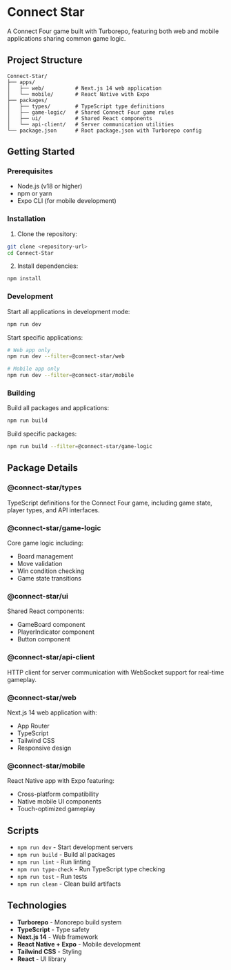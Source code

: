 # Connect Star

A Connect Four game built with Turborepo, featuring both web and mobile applications sharing common game logic.

## Project Structure

```
Connect-Star/
├── apps/
│   ├── web/          # Next.js 14 web application
│   └── mobile/       # React Native with Expo
├── packages/
│   ├── types/        # TypeScript type definitions
│   ├── game-logic/   # Shared Connect Four game rules
│   ├── ui/           # Shared React components
│   └── api-client/   # Server communication utilities
└── package.json      # Root package.json with Turborepo config
```

## Getting Started

### Prerequisites

- Node.js (v18 or higher)
- npm or yarn
- Expo CLI (for mobile development)

### Installation

1. Clone the repository:
```bash
git clone <repository-url>
cd Connect-Star
```

2. Install dependencies:
```bash
npm install
```

### Development

Start all applications in development mode:
```bash
npm run dev
```

Start specific applications:
```bash
# Web app only
npm run dev --filter=@connect-star/web

# Mobile app only  
npm run dev --filter=@connect-star/mobile
```

### Building

Build all packages and applications:
```bash
npm run build
```

Build specific packages:
```bash
npm run build --filter=@connect-star/game-logic
```

## Package Details

### @connect-star/types
TypeScript definitions for the Connect Four game, including game state, player types, and API interfaces.

### @connect-star/game-logic  
Core game logic including:
- Board management
- Move validation
- Win condition checking
- Game state transitions

### @connect-star/ui
Shared React components:
- GameBoard component
- PlayerIndicator component  
- Button component

### @connect-star/api-client
HTTP client for server communication with WebSocket support for real-time gameplay.

### @connect-star/web
Next.js 14 web application with:
- App Router
- TypeScript
- Tailwind CSS
- Responsive design

### @connect-star/mobile
React Native app with Expo featuring:
- Cross-platform compatibility
- Native mobile UI components
- Touch-optimized gameplay

## Scripts

- `npm run dev` - Start development servers
- `npm run build` - Build all packages
- `npm run lint` - Run linting
- `npm run type-check` - Run TypeScript type checking
- `npm run test` - Run tests
- `npm run clean` - Clean build artifacts

## Technologies

- **Turborepo** - Monorepo build system
- **TypeScript** - Type safety
- **Next.js 14** - Web framework
- **React Native + Expo** - Mobile development
- **Tailwind CSS** - Styling
- **React** - UI library